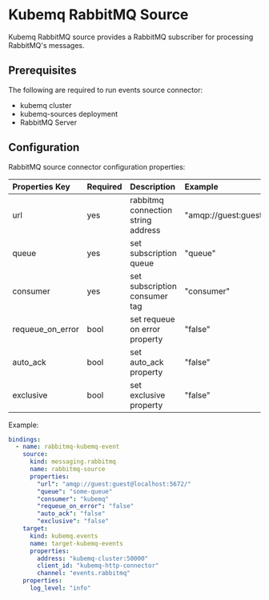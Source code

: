# Kubemq RabbitMQ Source

Kubemq RabbitMQ source provides a RabbitMQ subscriber for processing RabbitMQ's messages.

## Prerequisites
The following are required to run events source connector:

- kubemq cluster
- kubemq-sources deployment
- RabbitMQ Server


## Configuration

RabbitMQ source connector configuration properties:

| Properties Key   | Required | Description                         | Example                                    |
|:-----------------|:---------|:------------------------------------|:-------------------------------------------|
| url              | yes      | rabbitmq connection string address  | "amqp://guest:guest@localhost:5672/" |
| queue            | yes      | set subscription queue              | "queue"                                    |
| consumer         | yes      | set subscription consumer tag       | "consumer"                                 |
| requeue_on_error | bool     | set requeue on error property       | "false"                                    |
| auto_ack         | bool     | set auto_ack property               | "false"                                    |
| exclusive        | bool     | set exclusive property              | "false"                                    |


Example:

```yaml
bindings:
  - name: rabbitmq-kubemq-event
    source:
      kind: messaging.rabbitmq
      name: rabbitmq-source
      properties:
        "url": "amqp://guest:guest@localhost:5672/"
        "queue": "some-queue"
        "consumer": "kubemq"
        "requeue_on_error": "false"
        "auto_ack": "false"
        "exclusive": "false"
    target:
      kind: kubemq.events
      name: target-kubemq-events
      properties:
        address: "kubemq-cluster:50000"
        client_id: "kubemq-http-connector"
        channel: "events.rabbitmq"
    properties:
      log_level: "info"
```
